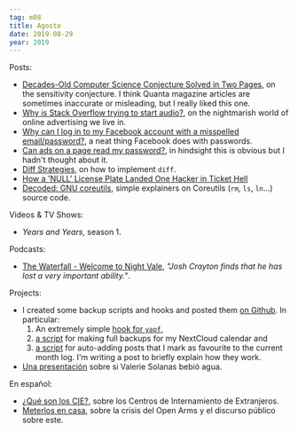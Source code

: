 ```yaml
---
tag: m08
title: Agosto
date: 2019-08-29
year: 2019
---
```


Posts:

- [Decades-Old Computer Science Conjecture Solved in Two Pages](https://www.quantamagazine.org/mathematician-solves-computer-science-conjecture-in-two-pages-20190725/), on the sensitivity conjecture. I think Quanta magazine articles are sometimes inaccurate or misleading, but I really liked this one.
- [Why is Stack Overflow trying to start audio?](https://meta.stackexchange.com/questions/331960/why-is-stack-overflow-trying-to-start-audio), on the nightmarish world of online advertising we live in.
- [Why can I log in to my Facebook account with a misspelled email/password?](https://security.stackexchange.com/questions/214814/why-can-i-log-in-to-my-facebook-account-with-a-misspelled-email-password), a neat thing Facebook does with passwords.
- [Can ads on a page read my password?](https://security.stackexchange.com/questions/214784/can-ads-on-a-page-read-my-password), in hindsight this is obvious but I hadn't thought about it.
- [Diff Strategies](https://neil.fraser.name/writing/diff/), on how to implement `diff`.
- [How a 'NULL' License Plate Landed One Hacker in Ticket Hell](https://www.wired.com/story/null-license-plate-landed-one-hacker-ticket-hell/)
- [Decoded: GNU coreutils](http://www.maizure.org/projects/decoded-gnu-coreutils/), simple explainers on Coreutils (`rm`, `ls`, `ln`…) source code.

Videos & TV Shows:

- *Years and Years*, season 1.

Podcasts:

- [The Waterfall - Welcome to Night Vale](https://player.fm/series/welcome-to-night-vale-1999024/ep-151-the-waterfall), *"Josh Crayton finds that he has lost a very important ability."*.

Projects:

- I created some backup scripts and hooks and posted them [on Github](https://github.com/mx-psi/dotfiles). In particular:
   1. An extremely simple [hook for `yapf`](https://github.com/mx-psi/dotfiles/blob/master/hooks/yapf-hook.py),
   2. [a script](https://github.com/mx-psi/dotfiles/blob/master/backups/nextcloud-backup.py) for making full backups for my NextCloud calendar and
   3. [a script](https://github.com/mx-psi/dotfiles/blob/master/backups/pocket-backup.py) for auto-adding posts that I mark as favourite to the current month log.
   I'm writing a post to briefly explain how they work.
- [Una presentación](https://twitter.com/mx_psi/status/1165553878848462848) sobre si Valerie Solanas bebió agua.

En español:

- [¿Qué son los CIE?](http://asihablociceron.blogspot.com/2019/08/que-son-los-cie.html), sobre los Centros de Internamiento de Extranjeros.
- [Meterlos en casa](https://www.elsaltodiario.com/fronteras/meterlos-en-casa-open-arms), sobre la crisis del Open Arms y el discurso público sobre este.

